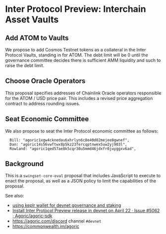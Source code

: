 # Inter Protocol Preview: Interchain Asset Vaults

## Add ATOM to Vaults

We propose to add Cosmos Testnet tokens as a collateral
in the Inter Protocol Vaults, standing in for ATOM. The
debt limit will be 0 until the governance committee decides
there is sufficient AMM liquidity and such to raise the debt limit.

## Choose Oracle Operators

This proposal specifies addresses of Chainlink Oracle operators
responsible for the ATOM / USD price pair. This includes a
revised price aggregation contract to address rounding issues.

## Seat Economic Committee

We also propose to seat the Inter Protocol economic committee as follows:

      Bill: "agoric1xgw4cknedau6xhrlyn6c8e40d02mejee8gwnef",
      Dan: "agoric14s56vwftwx8p5kz23fercqptnwex5uw2yj903l",
      Rowland: "agoric1qed57ae8k5cqr30u5mmd46jdxfr0juyggxv6ad",

## Background

This is a `swingset-core-eval` proposal that includes JavaScript to execute to enact the proposal, as well as a JSON policy to limit the capabilities of the proposal.

See also:

- [using keplr wallet for devnet governance and staking](https://github.com/Agoric/documentation/issues/668)
- [Install Inter Protocol Preview release in devnet on April 22 · Issue \#5062 · Agoric/agoric\-sdk](https://github.com/Agoric/agoric-sdk/issues/5062)
- https://agoric.com/discord channel `#devnet`
- https://commonwealth.im/agoric
